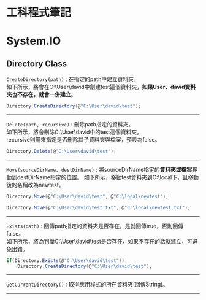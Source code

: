 # 工科程式筆記

# System.IO

## Directory Class

`CreateDirectory(path)` : 在指定的path中建立資料夾。<br>
如下所示，將會在C:\User\david中創建test這個資料夾，**如果User、david資料夾也不存在，就會一併建立**。
```csharp
Directory.CreateDirectory(@"C:\User\david\test");
```

---

`Delete(path, recursive)` : 刪除path指定的資料夾。<br>
如下所示，將會刪除C:\User\david中的test這個資料夾。<br>
recursive則用來指定是否刪除其子資料夾與檔案，預設為false。
```csharp
Directory.Delete(@"C:\User\david\test");
```

---
`Move(sourceDirName, destDirName)` : 將sourceDirName指定的**資料夾或檔案**移動到destDirName指定的位置。
如下所示，移動test資料夾到C:\local下，且移動後的名稱改為newtest。
```csharp
Directory.Move(@"C:\User\david\test", @"C:\local\newtest");

Directory.Move(@"C:\User\david\test.txt", @"C:\local\newtest.txt");
```

---

`Exists(path)` : 回傳path指定的資料夾是否存在，是就回傳true，否則回傳false。<br>
如下所示，將為判斷C:\User\david\test是否存在，如果不存在的話就建立，可避免出錯。
```csharp
if(Directory.Exists(@"C:\User\david\test"))
    Directory.CreateDirectory(@"C:\User\david\test");
```

---

`GetCurrentDirectory()` : 取得應用程式的所在資料夾(回傳String)。

---

